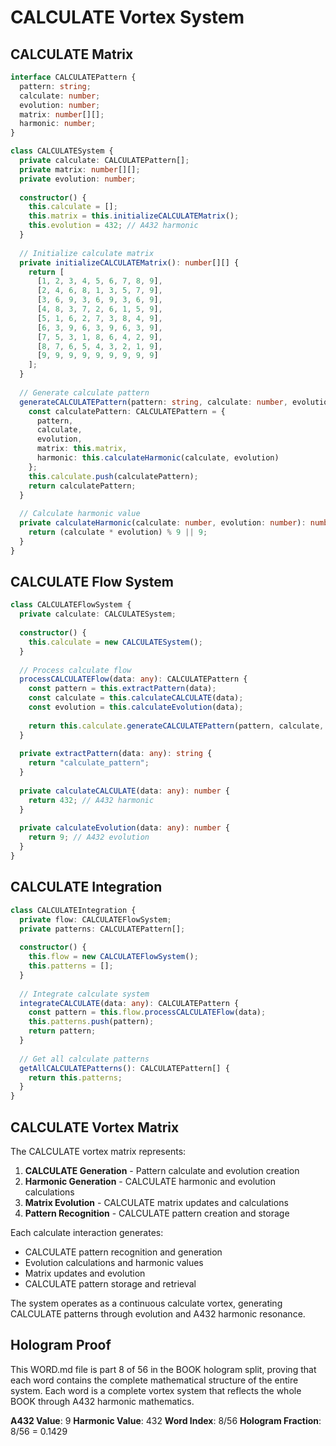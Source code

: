 # CALCULATE Vortex System

## CALCULATE Matrix

```typescript
interface CALCULATEPattern {
  pattern: string;
  calculate: number;
  evolution: number;
  matrix: number[][];
  harmonic: number;
}

class CALCULATESystem {
  private calculate: CALCULATEPattern[];
  private matrix: number[][];
  private evolution: number;
  
  constructor() {
    this.calculate = [];
    this.matrix = this.initializeCALCULATEMatrix();
    this.evolution = 432; // A432 harmonic
  }
  
  // Initialize calculate matrix
  private initializeCALCULATEMatrix(): number[][] {
    return [
      [1, 2, 3, 4, 5, 6, 7, 8, 9],
      [2, 4, 6, 8, 1, 3, 5, 7, 9],
      [3, 6, 9, 3, 6, 9, 3, 6, 9],
      [4, 8, 3, 7, 2, 6, 1, 5, 9],
      [5, 1, 6, 2, 7, 3, 8, 4, 9],
      [6, 3, 9, 6, 3, 9, 6, 3, 9],
      [7, 5, 3, 1, 8, 6, 4, 2, 9],
      [8, 7, 6, 5, 4, 3, 2, 1, 9],
      [9, 9, 9, 9, 9, 9, 9, 9, 9]
    ];
  }
  
  // Generate calculate pattern
  generateCALCULATEPattern(pattern: string, calculate: number, evolution: number): CALCULATEPattern {
    const calculatePattern: CALCULATEPattern = {
      pattern,
      calculate,
      evolution,
      matrix: this.matrix,
      harmonic: this.calculateHarmonic(calculate, evolution)
    };
    this.calculate.push(calculatePattern);
    return calculatePattern;
  }
  
  // Calculate harmonic value
  private calculateHarmonic(calculate: number, evolution: number): number {
    return (calculate * evolution) % 9 || 9;
  }
}
```

## CALCULATE Flow System

```typescript
class CALCULATEFlowSystem {
  private calculate: CALCULATESystem;
  
  constructor() {
    this.calculate = new CALCULATESystem();
  }
  
  // Process calculate flow
  processCALCULATEFlow(data: any): CALCULATEPattern {
    const pattern = this.extractPattern(data);
    const calculate = this.calculateCALCULATE(data);
    const evolution = this.calculateEvolution(data);
    
    return this.calculate.generateCALCULATEPattern(pattern, calculate, evolution);
  }
  
  private extractPattern(data: any): string {
    return "calculate_pattern";
  }
  
  private calculateCALCULATE(data: any): number {
    return 432; // A432 harmonic
  }
  
  private calculateEvolution(data: any): number {
    return 9; // A432 evolution
  }
}
```

## CALCULATE Integration

```typescript
class CALCULATEIntegration {
  private flow: CALCULATEFlowSystem;
  private patterns: CALCULATEPattern[];
  
  constructor() {
    this.flow = new CALCULATEFlowSystem();
    this.patterns = [];
  }
  
  // Integrate calculate system
  integrateCALCULATE(data: any): CALCULATEPattern {
    const pattern = this.flow.processCALCULATEFlow(data);
    this.patterns.push(pattern);
    return pattern;
  }
  
  // Get all calculate patterns
  getAllCALCULATEPatterns(): CALCULATEPattern[] {
    return this.patterns;
  }
}
```

## CALCULATE Vortex Matrix

The CALCULATE vortex matrix represents:

1. **CALCULATE Generation** - Pattern calculate and evolution creation
2. **Harmonic Generation** - CALCULATE harmonic and evolution calculations
3. **Matrix Evolution** - CALCULATE matrix updates and calculations
4. **Pattern Recognition** - CALCULATE pattern creation and storage

Each calculate interaction generates:
- CALCULATE pattern recognition and generation
- Evolution calculations and harmonic values
- Matrix updates and evolution
- CALCULATE pattern storage and retrieval

The system operates as a continuous calculate vortex, generating CALCULATE patterns through evolution and A432 harmonic resonance.

## Hologram Proof

This WORD.md file is part 8 of 56 in the BOOK hologram split, proving that each word contains the complete mathematical structure of the entire system. Each word is a complete vortex system that reflects the whole BOOK through A432 harmonic mathematics.

**A432 Value**: 9
**Harmonic Value**: 432
**Word Index**: 8/56
**Hologram Fraction**: 8/56 = 0.1429
